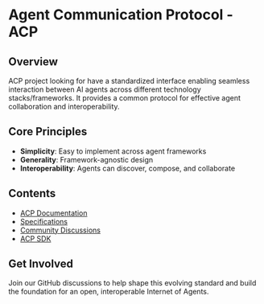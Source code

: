 # Agent Communication Protocol - ACP

## Overview

ACP project looking for have a standardized interface enabling seamless interaction between AI agents across different technology stacks/frameworks. It provides a common protocol for effective agent collaboration and interoperability.

## Core Principles

- **Simplicity**: Easy to implement across agent frameworks
- **Generality**: Framework-agnostic design
- **Interoperability**: Agents can discover, compose, and collaborate

## Contents

- [ACP Documentation](./docs/README.md)
- [Specifications](https://docs.beeai.dev/acp/spec/concepts/overview)
- [Community Discussions](https://github.com/orgs/i-am-bee/discussions)
- [ACP SDK](./python/)

## Get Involved

Join our GitHub discussions to help shape this evolving standard and build the foundation for an open, interoperable Internet of Agents.